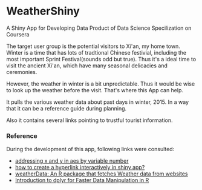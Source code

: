 # WeatherShiny
A Shiny App for Developing Data Product of Data Science Specilization on Coursera

The target user group is the potential visitors to Xi'an, my home town.
Winter is a time that has lots of tradtional Chinese festivial, including the most important Sprint Festival(sounds odd but true).
Thus it's a ideal time to visit the ancient Xi'an, which have many seasonal delicacies and ceremonies. 

However, the weather in winter is a bit unpredictable. Thus it would be wise to look up the weather before the visit. That's where this App can help.

It pulls the various weather data about past days in winter, 2015. In a way that it can be a reference guide during planning. 

Also it contains several links pointing to trustful tourist information.

### Reference

During the development of this app, following links were consulted:

* [addressing x and y in aes by variable number](http://stackoverflow.com/questions/15323269/addressing-x-and-y-in-aes-by-variable-number)
* [how to create a hyperlink interactively in shiny app?](http://stackoverflow.com/questions/25818416/how-to-create-a-hyperlink-interactively-in-shiny-app?utm_source=dlvr.it&utm_medium=twitter)
* [weatherData: An R package that fetches Weather data from websites](http://ram-n.github.io/weatherData/)
* [Introduction to dplyr for Faster Data Manipulation in R](http://rpubs.com/justmarkham/dplyr-tutorial)
